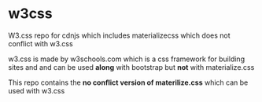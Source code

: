 # w3css
W3.css repo for cdnjs which includes materializecss which does not conflict with w3.css

w3.css is made by w3schools.com which is a css framework for building sites and and can be used **along** with bootstrap but **not** with materialize.css

This repo contains the **no conflict version of materilize.css** which can be used with w3.css
